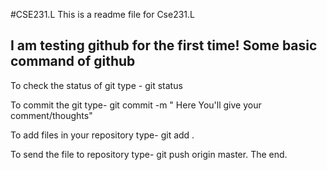 #CSE231.L
This is a readme file for Cse231.L

I am testing github for the first time! 
Some basic command of github
-

To check the status of git type - git status

To commit the git type- git commit -m " Here You'll give your comment/thoughts"

To add files in your repository type-  git add .

To send the file to repository type- git push origin master.
The end.
